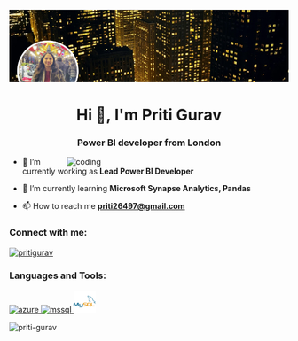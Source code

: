 ![logo](https://github.com/Priti-Gurav/Priti-Gurav/blob/main/banner.png)
<h1 align="center">Hi 👋, I'm Priti Gurav</h1>
<h3 align="center">Power BI developer from London</h3>

<img align="right" alt="coding" width="400" src="https://www.arkatechture.com/hubfs/Data%20Flow%20Generic-gif-1.gif">

- 🔭 I’m currently working as **Lead Power BI Developer**

- 🌱 I’m currently learning **Microsoft Synapse Analytics, Pandas**

- 📫 How to reach me **priti26497@gmail.com**

<h3 align="left">Connect with me:</h3>
<p align="left">
<a href="https://linkedin.com/in/pritigurav" target="blank"><img align="center" src="https://raw.githubusercontent.com/rahuldkjain/github-profile-readme-generator/master/src/images/icons/Social/linked-in-alt.svg" alt="pritigurav" height="30" width="40" /></a>
</p>

<h3 align="left">Languages and Tools:</h3>
<p align="left"> <a href="https://azure.microsoft.com/en-in/" target="_blank" rel="noreferrer"> <img src="https://www.vectorlogo.zone/logos/microsoft_azure/microsoft_azure-icon.svg" alt="azure" width="40" height="40"/> </a> <a href="https://www.microsoft.com/en-us/sql-server" target="_blank" rel="noreferrer"> <img src="https://www.svgrepo.com/show/303229/microsoft-sql-server-logo.svg" alt="mssql" width="40" height="40"/> </a> <a href="https://www.mysql.com/" target="_blank" rel="noreferrer"> <img src="https://raw.githubusercontent.com/devicons/devicon/master/icons/mysql/mysql-original-wordmark.svg" alt="mysql" width="40" height="40"/> </a> </p>

<p><img align="center" src="https://github-readme-stats.vercel.app/api/top-langs?username=priti-gurav&show_icons=true&locale=en&layout=compact" alt="priti-gurav" /></p>
